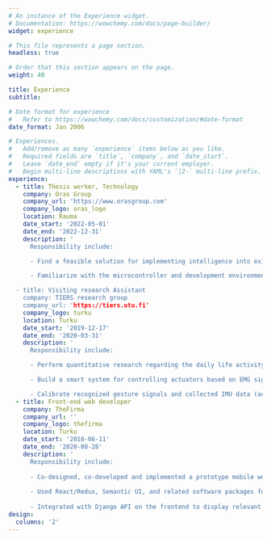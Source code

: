 ```yaml
---
# An instance of the Experience widget.
# Documentation: https://wowchemy.com/docs/page-builder/
widget: experience

# This file represents a page section.
headless: true

# Order that this section appears on the page.
weight: 40

title: Experience
subtitle:

# Date format for experience
#   Refer to https://wowchemy.com/docs/customization/#date-format
date_format: Jan 2006

# Experiences.
#   Add/remove as many `experience` items below as you like.
#   Required fields are `title`, `company`, and `date_start`.
#   Leave `date_end` empty if it's your current employer.
#   Begin multi-line descriptions with YAML's `|2-` multi-line prefix.
experience:
  - title: Thesis worker, Technology
    company: Oras Group
    company_url: 'https://www.orasgroup.com'
    company_logo: oras_logo
    location: Rauma
    date_start: '2022-05-01'
    date_end: '2022-12-31'
    description: '
      Responsibility include: 

      - Find a feasible solution for implementing intelligence into existing water valve in homes

      - Familiarize with the microcontroller and development environment and prepare experiments with the mock-up product.

  - title: Visiting research Assistant
    company: TIERS research group
    company_url: 'https://tiers.utu.fi'
    company_logo: turku
    location: Turku
    date_start: '2019-12-17'
    date_end: '2020-03-31'
    description: '
      Responsibility include: 

      - Perform quantitative research regarding the daily life activity monitoring systems that targeted elderly 

      - Build a smart system for controlling actuators based on EMG signals from myo-electric armband

      - Calibrate recognized gesture signals and collected IMU data (acceleration, angular velocity) to control robotic Arm'
  - title: Front-end web developer
    company: TheFirma
    company_url: ''
    company_logo: thefirma
    location: Turku
    date_start: '2018-06-11'
    date_end: '2020-08-28'
    description: '
      Responsibility include: 
      
      - Co-designed, co-developed and implemented a prototype mobile web-App in a team with the project owner.
      
      - Used React/Redux, Semantic UI, and related software packages for building user interface.
      
      - Integrated with Django API on the frontend to display relevant data.'
design:
  columns: '2'
---
```

